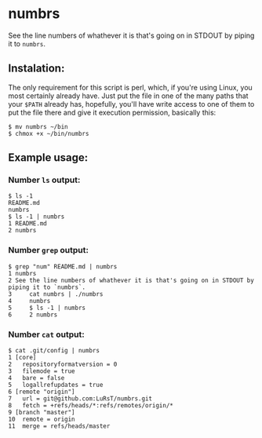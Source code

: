 # numbrs

See the line numbers of whathever it is that's going on in STDOUT by piping it to `numbrs`.

## Instalation:

The only requirement for this script is perl, which, if you're using Linux, you most certainly
already have.
Just put the file in one of the many paths that your `$PATH` already has, hopefully, you'll have
write access to one of them to put the file there and give it execution permission, basically this:

    $ mv numbrs ~/bin
    $ chmox +x ~/bin/numbrs

## Example usage:

### Number `ls` output:

    $ ls -1
    README.md
    numbrs
    $ ls -1 | numbrs
    1 README.md
    2 numbrs

### Number `grep` output:

    $ grep "num" README.md | numbrs
    1 numbrs
    2 See the line numbers of whathever it is that's going on in STDOUT by piping it to `numbrs`.
    3     cat numbrs | ./numbrs
    4     numbrs
    5     $ ls -1 | numbrs
    6     2 numbrs

### Number `cat` output:

    $ cat .git/config | numbrs
    1 [core]
    2   repositoryformatversion = 0
    3   filemode = true
    4   bare = false
    5   logallrefupdates = true
    6 [remote "origin"]
    7   url = git@github.com:LuRsT/numbrs.git
    8   fetch = +refs/heads/*:refs/remotes/origin/*
    9 [branch "master"]
    10  remote = origin
    11  merge = refs/heads/master

